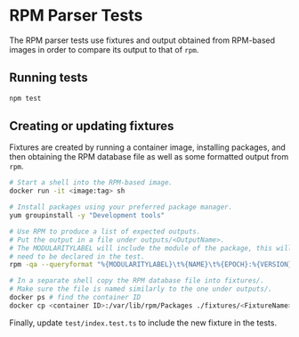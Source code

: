 # RPM Parser Tests #

The RPM parser tests use fixtures and output obtained from RPM-based images in order to compare its output to that of `rpm`.

## Running tests ##

```sh
npm test
```

## Creating or updating fixtures ##

Fixtures are created by running a container image, installing packages, and then obtaining the RPM database file as well as some formatted output from `rpm`.

```sh
# Start a shell into the RPM-based image.
docker run -it <image:tag> sh

# Install packages using your preferred package manager.
yum groupinstall -y "Development tools"

# Use RPM to produce a list of expected outputs.
# Put the output in a file under outputs/<OutputName>.
# The MODULARITYLABEL will include the module of the package, this will also
# need to be declared in the test.
rpm -qa --queryformat "%{MODULARITYLABEL}\t%{NAME}\t%{EPOCH}:%{VERSION}-%{RELEASE}\t%{SIZE}\n" | sed "s/(none)://g" | sed "s/0://g"

# In a separate shell copy the RPM database file into fixtures/.
# Make sure the file is named similarly to the one under outputs/.
docker ps # find the container ID
docker cp <container ID>:/var/lib/rpm/Packages ./fixtures/<FixtureName>
```

Finally, update `test/index.test.ts` to include the new fixture in the tests.
